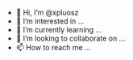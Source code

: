 - 👋 Hi, I’m @xpluosz
- 👀 I’m interested in ...
- 🌱 I’m currently learning ...
- 💞️ I’m looking to collaborate on ...
- 📫 How to reach me ...

<!---
xpluosz/xpluosz is a ✨ special ✨ repository because its `README.md` (this file) appears on your GitHub profile.
You can click the Preview link to take a look at your changes.
--->
